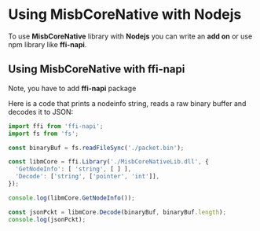 # Using MisbCoreNative with Nodejs

To use **MisbCoreNative** library with **Nodejs** you can write an **add on** or use npm library like **ffi-napi**.

## Using MisbCoreNative with ffi-napi

Note, you have to add **ffi-napi** package


Here is a code that prints a nodeinfo string, reads a raw binary buffer and decodes it to JSON:

```js
import ffi from 'ffi-napi';
import fs from 'fs';

const binaryBuf = fs.readFileSync('./packet.bin');

const libmCore = ffi.Library('./MisbCoreNativeLib.dll', {
  'GetNodeInfo': [ 'string', [ ] ],
  'Decode': ['string', ['pointer', 'int']],
});

console.log(libmCore.GetNodeInfo());

const jsonPckt = libmCore.Decode(binaryBuf, binaryBuf.length);
console.log(jsonPckt);

```


